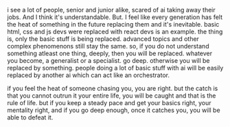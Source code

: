 
i see a lot of people, senior and junior alike, scared of ai taking away their jobs. And I think it's understandable. But. I feel like every generation has felt the heat of something in the future replacing them and it's inevitable. basic html, css and js devs were replaced with react devs is an example. the thing is, only the basic stuff is being replaced. advanced topics and other complex phenomenons still stay the same. so, if you do not understand something atleast one thing, deeply, then you will be replaced. whatever you become, a generalist or a specialist. go deep. otherwise you will be replaced by something. people doing a lot of basic stuff with ai will be easily replaced by another ai which can act like an orchestrator. 

if you feel the heat of someone chasing you, you are right. but the catch is that you cannot outrun it your entire life, you will be caught and that is the rule of life. but if you keep a steady pace and get your basics right, your mentality right, and if you go deep enough, once it catches you, you will be able to defeat it. 